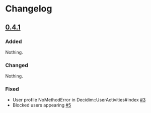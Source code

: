 # Changelog
## [0.4.1](https://github.com/basicavisual/decidim-members/tree/0.4.1)

### Added

Nothing.

### Changed

Nothing.

### Fixed

- User profile NoMethodError in Decidim::UserActivities#index [\#3](https://github.com/basicavisual/decidim-members/issues/3)
- Blocked users appearing [\#5](https://github.com/basicavisual/decidim-members/issues/5)
